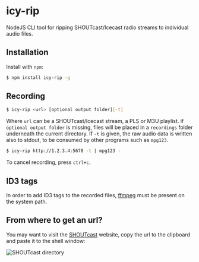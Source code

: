 # icy-rip
NodeJS CLI tool for ripping SHOUTcast/Icecast radio streams to individual audio files.

Installation
------------

Install with `npm`:

``` bash
$ npm install icy-rip -g
```

Recording
---------

``` bash
$ icy-rip <url> [optional output folder][-t]
```

Where `url` can be a SHOUTcast/Icecast stream, a PLS or M3U playlist.
if `optional output folder` is missing, files will be placed in a `recordings` folder underneath the current directory.
If `-t` is given, the raw audio data is written also to stdout, to be consumed by other programs such as `mpg123`.

``` bash
$ icy-rip http://1.2.3.4:5678 -t | mpg123 -
```

To cancel recording, press `ctrl+c`.

ID3 tags
--------
In order to add ID3 tags to the recorded files, <a href="https://www.ffmpeg.org" target="_blank">ffmpeg</a> must be present on the system path.

From where to get an url?
-------------------------
You may want to visit the <a href="http://shoutcast.com/" target="_blank">SHOUTcast</a> website, copy the url to the clipboard and paste it to the shell window:

![SHOUTcast directory](https://raw.githubusercontent.com/krizzdewizz/node-icy-rip/master/doc/urlsource.png)